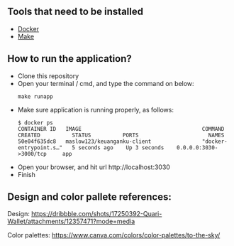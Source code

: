## Tools that need to be installed
- [Docker](https://www.docker.com/)
- [Make](https://community.chocolatey.org/packages/make)

## How to run the application?
- Clone this repository
- Open your terminal / cmd, and type the command on below:
    ```
    make runapp
    ```
- Make sure application is running properly, as follows:
    ```
    $ docker ps
    CONTAINER ID   IMAGE                                      COMMAND                  CREATED          STATUS          PORTS                      NAMES
    50e04f635dc8   maslow123/keuanganku-client                "docker-entrypoint.s…"   5 seconds ago    Up 3 seconds    0.0.0.0:3030->3000/tcp     app
    ```
- Open your browser, and hit url http://localhost:3030
- Finish


## Design and color pallete references:
Design: https://dribbble.com/shots/17250392-Quari-Wallet/attachments/12357471?mode=media

Color palettes: https://www.canva.com/colors/color-palettes/to-the-sky/ 

